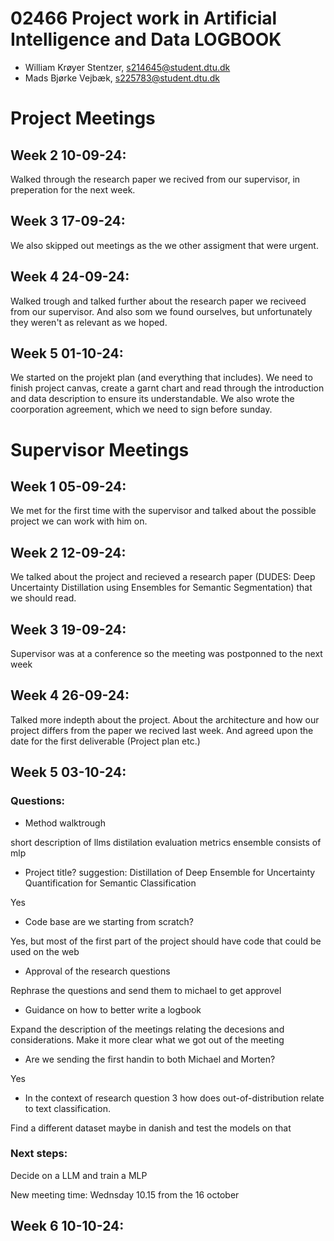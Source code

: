 # 02466 Project work in Artificial Intelligence and Data LOGBOOK

- William Krøyer Stentzer, s214645@student.dtu.dk
- Mads Bjørke Vejbæk, s225783@student.dtu.dk

# Project Meetings

## Week 2 10-09-24:
Walked through the research paper we recived from our supervisor, in preperation for the next week.

## Week 3 17-09-24:
We also skipped out meetings as the we other assigment that were urgent.

## Week 4 24-09-24:
Walked trough and talked further about the research paper we reciveed from our supervisor. And also som we found ourselves, but unfortunately they weren't as relevant as we hoped.

## Week 5 01-10-24:
We started on the projekt plan (and everything that includes). We need to finish project canvas, create a garnt chart and read through the introduction and data description to ensure its understandable. We also wrote the coorporation agreement, which we need to sign before sunday. 

# Supervisor Meetings

## Week 1 05-09-24:
We met for the first time with the supervisor and talked about the possible project we can work with him on.

## Week 2 12-09-24: 
We talked about the project and recieved a research paper (DUDES: Deep Uncertainty Distillation using Ensembles for Semantic Segmentation) that we should read.

## Week 3 19-09-24:
Supervisor was at a conference so the meeting was postponned to the next week

## Week 4 26-09-24:
Talked more indepth about the project. About the architecture and how our project differs from the paper we recived last week. And agreed upon the date for the first deliverable (Project plan etc.)

## Week 5 03-10-24:
### Questions:
- Method walktrough

short description of llms
distilation
evaluation metrics
ensemble consists of mlp

- Project title? suggestion: Distillation of Deep Ensemble for Uncertainty Quantification for Semantic Classification

Yes
- Code base are we starting from scratch?

Yes, but most of the first part of the project should have code that could be used on the web
- Approval of the research questions

Rephrase the questions and send them to michael to get approvel
- Guidance on how to better write a logbook

Expand the description of the meetings relating the decesions and considerations. Make it more clear what we got out of the meeting

- Are we sending the first handin to both Michael and Morten?

Yes
- In the context of research question 3 how does out-of-distribution relate to text classification.

Find a different dataset maybe in danish and test the models on that

### Next steps:
Decide on a LLM and train a MLP

New meeting time: Wednsday 10.15 from the 16 october

## Week 6 10-10-24:

